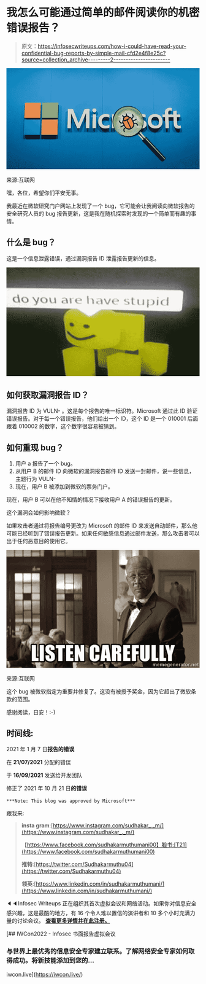 # 我怎么可能通过简单的邮件阅读你的机密错误报告？

> 原文：<https://infosecwriteups.com/how-i-could-have-read-your-confidential-bug-reports-by-simple-mail-cfd2e4f8e25c?source=collection_archive---------2----------------------->

![](img/37dcf7d52621af257b7271a729ff822c.png)

来源:互联网

嘿，各位，希望你们平安无事。

我最近在微软研究门户网站上发现了一个 bug，它可能会让我阅读向微软报告的安全研究人员的 bug 报告更新，这是我在随机探索时发现的一个简单而有趣的事情。

## **什么是 bug？**

这是一个信息泄露错误，通过漏洞报告 ID 泄露报告更新的信息。

![](img/210a7f1123c20f8c0eaf142861e5d67b.png)

## **如何获取漏洞报告 ID？**

漏洞报告 ID 为 VULN- <some number="">。这是每个报告的唯一标识符。Microsoft 通过此 ID 验证错误报告。对于每一个错误报告，他们给出一个 ID，这个 ID 是一个 010001 后面跟着 010002 的数字，这个数字很容易被猜到。</some>

## 如何重现 bug？

1.  用户 a 报告了一个 bug。
2.  从用户 B 的邮件 ID 向微软的漏洞报告邮件 ID 发送一封邮件，说一些信息，主题行为 VULN-<the report="" number=""></the>
3.  现在，用户 B 被添加到微软的票务门户。

现在，用户 B 可以在他不知情的情况下接收用户 A 的错误报告的更新。

这个漏洞会如何影响微软？

如果攻击者通过将报告编号更改为 Microsoft 的邮件 ID 来发送自动邮件，那么他可能已经听到了错误报告更新。如果任何敏感信息通过邮件发送，那么攻击者可以出于任何恶意目的使用它。

![](img/39404cc92bcc17f33593407719617012.png)

来源:互联网

这个 bug 被微软指定为重要并修复了。这没有被授予奖金，因为它超出了微软条款的范围。

感谢阅读，日安！:-)

## 时间线:

2021 年 1 月 7 日**报告的错误**

在 **21/07/2021** 分配的错误

于 **16/09/2021** 发送给开发团队

修正了 2021 年 10 月 21 日**的错误**

`***Note: This blog was approved by Microsoft***`

跟我来:

> **insta gram**:[https://www.instagram.com/sudhakar_._m/](https://www.instagram.com/sudhakar_._m/)
> 
> 【https://www.facebook.com/sudhakarmuthumani00】脸书:[T21](https://www.facebook.com/sudhakarmuthumani00)
> 
> **推特**:[https://twitter.com/Sudhakarmuthu04](https://twitter.com/Sudhakarmuthu04)
> 
> **领英**:[https://www.linkedin.com/in/sudhakarmuthumani/](https://www.linkedin.com/in/sudhakarmuthumani/)

🔈🔈Infosec Writeups 正在组织其首次虚拟会议和网络活动。如果你对信息安全感兴趣，这是最酷的地方，有 16 个令人难以置信的演讲者和 10 多个小时充满力量的讨论会议。 [**查看更多详情并在此注册。**](https://iwcon.live/)

[](https://iwcon.live/) [## IWCon2022 - Infosec 书面报告虚拟会议

### 与世界上最优秀的信息安全专家建立联系。了解网络安全专家如何取得成功。将新技能添加到您的…

iwcon.live](https://iwcon.live/)